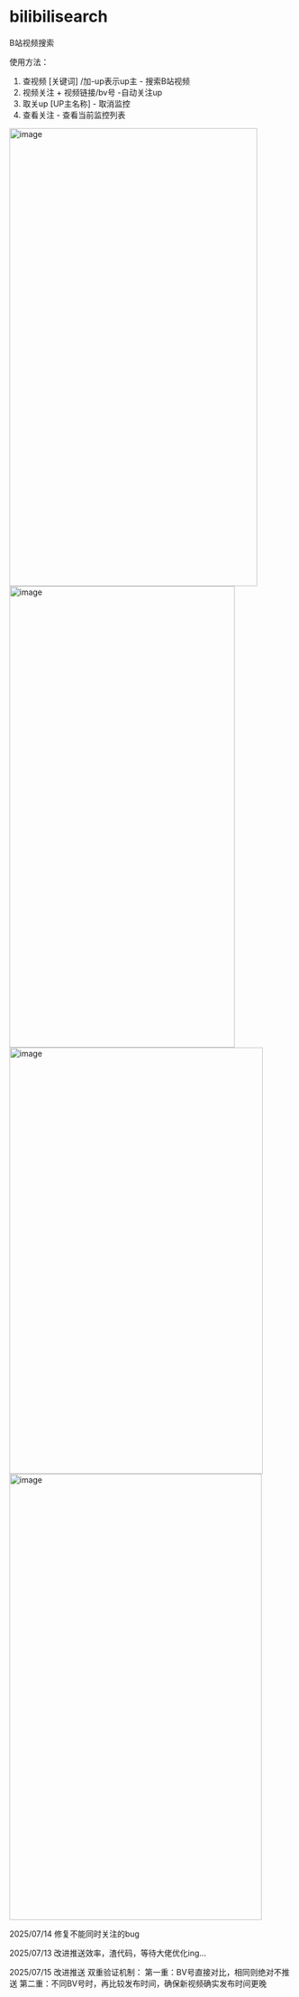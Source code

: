# bilibilisearch
B站视频搜索

使用方法：
1. 查视频  [关键词] /加-up表示up主 - 搜索B站视频
2. 视频关注 + 视频链接/bv号  -自动关注up 
3. 取关up [UP主名称] - 取消监控
4. 查看关注 - 查看当前监控列表

<img width="440" height="812" alt="image" src="https://github.com/user-attachments/assets/e5978966-9ed3-4ade-97e3-fa47861aa012" />

<img width="400" height="818" alt="image" src="https://github.com/user-attachments/assets/0c280011-b16a-41fb-ab0b-8eeb9cf401d5" />

<img width="450" height="756" alt="image" src="https://github.com/user-attachments/assets/017b8379-9530-45d0-8d32-d9fafbc0eae3" />

<img width="448" height="791" alt="image" src="https://github.com/user-attachments/assets/7f2e7203-4288-4fa0-bf82-2b40153343ce" />

2025/07/14  修复不能同时关注的bug

2025/07/13 改进推送效率，渣代码，等待大佬优化ing...

2025/07/15 改进推送
​​双重验证机制​​：
第一重：BV号直接对比，相同则绝对不推送
第二重：不同BV号时，再比较发布时间，确保新视频确实发布时间更晚
